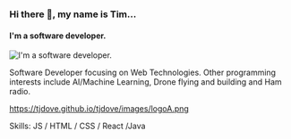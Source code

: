 ### Hi there 👋, my name is Tim...

#### I'm a software developer.

![I'm a software developer.](https://tjdove.github.io/tjdove/images/banner.png)

Software Developer focusing on Web Technologies. Other programming interests include AI/Machine Learning, Drone flying and building and Ham radio.

https://tjdove.github.io/tjdove/images/logoA.png

Skills: JS / HTML / CSS / React /Java
